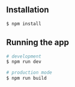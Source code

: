 ## Installation

```bash
$ npm install
```

## Running the app

```bash
# development
$ npm run dev

# production mode
$ npm run build
```